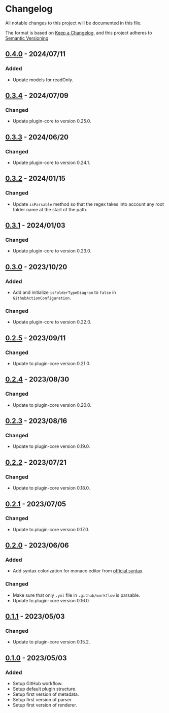 # Changelog

All notable changes to this project will be documented in this file.

The format is based on [Keep a Changelog](https://keepachangelog.com/en/1.0.0/),
and this project adheres to [Semantic Versioning](https://semver.org/spec/v2.0.0.html)

## [0.4.0] - 2024/07/11

### Added

- Update models for readOnly.

## [0.3.4] - 2024/07/09

### Changed

- Update plugin-core to version 0.25.0.

## [0.3.3] - 2024/06/20

### Changed

- Update plugin-core to version 0.24.1.

## [0.3.2] - 2024/01/15

### Changed

- Update `isParsable` method so that the regex takes into account any root folder name at the start of the path.

## [0.3.1] - 2024/01/03

### Changed

- Update plugin-core to version 0.23.0.

## [0.3.0] - 2023/10/20

### Added

- Add and initialize `isFolderTypeDiagram` to `false` in `GithubActionConfiguration`.

### Changed

- Update plugin-core to version 0.22.0.

## [0.2.5] - 2023/09/11

### Changed

- Update to plugin-core version 0.21.0.

## [0.2.4] - 2023/08/30

### Changed

- Update to plugin-core version 0.20.0.

## [0.2.3] - 2023/08/16

### Changed

- Update to plugin-core version 0.19.0.

## [0.2.2] - 2023/07/21

### Changed

- Update to plugin-core version 0.18.0.

## [0.2.1] - 2023/07/05

### Changed

- Update to plugin-core version 0.17.0.

## [0.2.0] - 2023/06/06

### Added

- Add syntax colorization for monaco editor from [official syntax](https://github.com/microsoft/monaco-editor/blob/main/src/basic-languages/yaml/yaml.ts).

### Changed

- Make sure that only `.yml` file in `.github/workflow` is parsable.
- Update to plugin-core version 0.16.0.

## [0.1.1] - 2023/05/03

### Changed

- Update to plugin-core version 0.15.2.

## [0.1.0] - 2023/05/03

### Added

- Setup GitHub workflow.
- Setup default plugin structure.
- Setup first version of metadata.
- Setup first version of parser.
- Setup first version of renderer.

[0.4.0]: https://github.com/ditrit/githubator-plugin/blob/main/changelog.md#0.4.0
[0.3.4]: https://github.com/ditrit/githubator-plugin/blob/main/changelog.md#0.3.4
[0.3.3]: https://github.com/ditrit/githubator-plugin/blob/main/changelog.md#0.3.3
[0.3.2]: https://github.com/ditrit/githubator-plugin/blob/main/changelog.md#0.3.2
[0.3.1]: https://github.com/ditrit/githubator-plugin/blob/main/changelog.md#0.3.1
[0.3.0]: https://github.com/ditrit/githubator-plugin/blob/main/changelog.md#0.3.0
[0.2.5]: https://github.com/ditrit/githubator-plugin/blob/main/changelog.md#0.2.5
[0.2.4]: https://github.com/ditrit/githubator-plugin/blob/main/changelog.md#0.2.4
[0.2.3]: https://github.com/ditrit/githubator-plugin/blob/main/changelog.md#0.2.3
[0.2.2]: https://github.com/ditrit/githubator-plugin/blob/main/changelog.md#0.2.2
[0.2.1]: https://github.com/ditrit/githubator-plugin/blob/main/changelog.md#0.2.1
[0.2.0]: https://github.com/ditrit/githubator-plugin/blob/main/changelog.md#0.2.0
[0.1.1]: https://github.com/ditrit/githubator-plugin/blob/main/changelog.md#0.1.1
[0.1.0]: https://github.com/ditrit/githubator-plugin/blob/main/changelog.md#0.1.0
